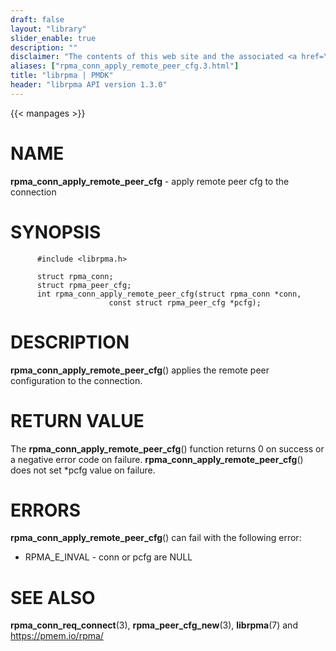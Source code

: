 ```yaml
---
draft: false
layout: "library"
slider_enable: true
description: ""
disclaimer: "The contents of this web site and the associated <a href=\"https://github.com/pmem\">GitHub repositories</a> are BSD-licensed open source."
aliases: ["rpma_conn_apply_remote_peer_cfg.3.html"]
title: "librpma | PMDK"
header: "librpma API version 1.3.0"
---
```

{{< manpages >}}

[comment]: <> (SPDX-License-Identifier: BSD-3-Clause)
[comment]: <> (Copyright 2020-2023, Intel Corporation)

# NAME

**rpma_conn_apply_remote_peer_cfg** - apply remote peer cfg to the
connection

# SYNOPSIS

          #include <librpma.h>

          struct rpma_conn;
          struct rpma_peer_cfg;
          int rpma_conn_apply_remote_peer_cfg(struct rpma_conn *conn,
                          const struct rpma_peer_cfg *pcfg);

# DESCRIPTION

**rpma_conn_apply_remote_peer_cfg**() applies the remote peer
configuration to the connection.

# RETURN VALUE

The **rpma_conn_apply_remote_peer_cfg**() function returns 0 on success
or a negative error code on failure.
**rpma_conn_apply_remote_peer_cfg**() does not set \*pcfg value on
failure.

# ERRORS

**rpma_conn_apply_remote_peer_cfg**() can fail with the following error:

-   RPMA_E\_INVAL - conn or pcfg are NULL

# SEE ALSO

**rpma_conn_req_connect**(3), **rpma_peer_cfg_new**(3), **librpma**(7)
and https://pmem.io/rpma/
